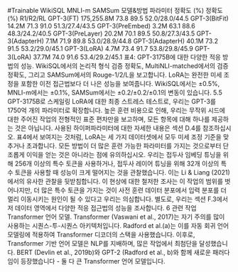 #Trainable WikiSQL MNLI-m SAMSum
모델&방법
파라미터 정확도 (%) 정확도 (%) R1/R2/RL
GPT-3(FT) 175,255.8M 73.8 89.5 52.0/28.0/44.5
GPT-3(BitFit) 14.2M 71.3 91.0 51.3/27.4/43.5
GPT-3(PreEmbed) 3.2M 63.1 88.6 48.3/24.2/40.5
GPT-3(PreLayer) 20.2M 70.1 89.5 50.8/27.3/43.5
GPT-3(AdapterH) 7.1M 71.9 89.8 53.0/28.9/44.8
GPT-3(AdapterH) 40.1M 73.2 91.5 53.2/29.0/45.1
GPT-3(LoRA) 4.7M 73.4 91.7 53.8/29.8/45.9
GPT-3(LoRA) 37.7M 74.0 91.6 53.4/29.2/45.1
표4: GPT-3175B에 대한 다양한 적응 방법의 성능. WikiSQL에서의 논리적 형식 검증 정확도, MultiNLI-matched에서의 검증 정확도, 그리고 SAMSum에서의 Rouge-1/2/L을 보고합니다. LoRA는 완전한 미세 조정을 포함한 이전 접근법보다 더 나은 성능을 보여줍니다. WikiSQL에서는 ±0.5%, MNLI-m에서는 ±0.1%, SAMSum에서는 ±0.2/±0.2/±0.1의 변동이 있습니다.
5.5 GPT-3175B로 스케일링
LoRA에 대한 최종 스트레스 테스트로, 우리는 GPT-3를 1750억 개의 파라미터로 확장합니다. 높은 훈련 비용으로 인해, 우리는 무작위 시드에 대한 주어진 작업의 전형적인 표준 편차만을 보고하며, 모든 항목에 대해 하나를 제공하는 것은 아닙니다. 사용된 하이퍼파라미터에 대한 자세한 내용은 섹션 D.4를 참조하십시오.
표4에서 보여지는 것처럼, LoRA는 세 가지 데이터셋에서 모두 미세 조정 기준을 맞추거나 초과합니다. 모든 방법이 더 많은 훈련 가능한 파라미터를 가지는 것으로부터 단조롭게 이익을 얻는 것은 아니라는 점에 유의하십시오. 우리는 접두사 임베딩 튜닝을 위해 256개 이상의 특수 토큰을 사용하거나, 접두사 레이어 튜닝을 위해 32개 이상의 특수 토큰을 사용할 때 성능이 크게 떨어지는 것을 관찰했습니다. 이는 Li & Liang (2021)에서의 유사한 관찰을 뒷받침합니다. 이 현상에 대한 철저한 조사는 이 작업의 범위를 벗어나지만, 더 많은 특수 토큰을 가지는 것이 사전 훈련 데이터 분포에서 입력 분포를 더 멀리 이동시키는 원인이 될 수 있다고 우리는 의심합니다. 별도로, 우리는 섹션 F.3에서 저 데이터 영역에서 다양한 적응 접근법의 성능을 조사합니다.
6 관련 작업
Transformer 언어 모델. Transformer (Vaswani et al., 2017)는 자기 주의를 많이 사용하는 시퀀스-투-시퀀스 아키텍처입니다. Radford et al.(a)는 이를 자동 회귀 언어 모델링에 적용하여 Transformer 디코더의 스택을 사용했습니다. 이후로, Transformer 기반 언어 모델은 NLP를 지배하며, 많은 작업에서 최첨단을 달성했습니다. BERT (Devlin et al., 2019b)와 GPT-2 (Radford et al., b)와 함께 새로운 패러다임이 등장했습니다 - 둘 다 큰 Transformer 언어 모델입니다.